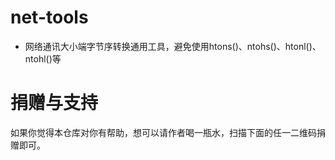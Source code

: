 # net-tools
* 网络通讯大小端字节序转换通用工具，避免使用htons()、ntohs()、htonl()、ntohl()等

# 捐赠与支持
如果你觉得本仓库对你有帮助，想可以请作者喝一瓶水，扫描下面的任一二维码捐赠即可。
